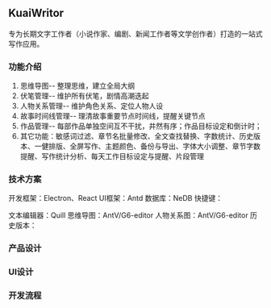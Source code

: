 ## KuaiWritor

专为长期文字工作者（小说作家、编剧、新闻工作者等文学创作者）打造的一站式写作应用。

### 功能介绍

1. 思维导图-- 整理思维，建立全局大纲
1. 伏笔管理-- 维护所有伏笔，剧情高潮迭起
1. 人物关系管理-- 维护角色关系、定位人物人设
1. 故事时间线管理-- 理清故事重要节点时间线，提醒关键节点
1. 作品管理-- 每部作品单独空间互不干扰，井然有序；作品目标设定和倒计时；
1. 其它功能：敏感词过滤、章节名批量修改、全文查找替换、字数统计、历史版本、一健排版、全屏写作、主题颜色、备份与导出、字体大小调整、章节字数提醒、写作统计分析、每天工作目标设定与提醒、片段管理


### 技术方案

开发框架：Electron、React
UI框架：Antd
数据库：NeDB
快捷键：

文本编辑器：Quill
思维导图：AntV/G6-editor
人物关系图：AntV/G6-editor
历史版本：

### 产品设计



### UI设计



### 开发流程



